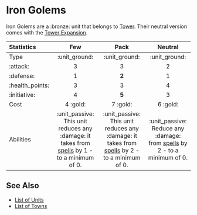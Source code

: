 # Iron Golems

Iron Golems are a :bronze: unit that belongs to [Tower](../towns/tower.md).
Their neutral version comes with the [Tower Expansion](../content.md).


| Statistics | Few | Pack | Neutral |
| :--- | :---: | :---: | :---: |
| Type | :unit_ground: | :unit_ground: | :unit_ground: |
| :attack: | 3 | 3 | 2 |
| :defense: | 1 | **2** | 1 |
| :health_points: | 3 | 3 | 4 |
| :initiative: | 4 | **5** | 3 |
| Cost | 4 :gold: | 7 :gold: | 6 :gold: |
| Abilities | :unit_passive: This unit reduces any :damage: it takes from [spells](../spells.md) by 1 - to a minimum of 0. | :unit_passive: This unit reduces any :damage: it takes from [spells](../spells.md) by 2 - to a minimum of 0. | :unit_passive: Reduce any :damage: from [spells](spells.md) by 2 - to a minimum of 0. |


## See Also

- [List of Units](../units.md)
- [List of Towns](../towns.md)
